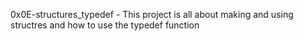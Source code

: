 0x0E-structures_typedef - This project is all about making and using structres and how to use the typedef function
